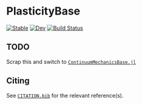 # PlasticityBase

[![Stable](https://img.shields.io/badge/docs-stable-blue.svg)](https://jmanthony3.github.io/PlasticityBase.jl/stable/)
[![Dev](https://img.shields.io/badge/docs-dev-blue.svg)](https://jmanthony3.github.io/PlasticityBase.jl/dev/)
[![Build Status](https://github.com/jmanthony3/PlasticityBase.jl/actions/workflows/CI.yml/badge.svg?branch=main)](https://github.com/jmanthony3/PlasticityBase.jl/actions/workflows/CI.yml?query=branch%3Amain)

## TODO
Scrap this and switch to [`ContinuumMechanicsBase.jl`](https://github.com/TRACER-LULab/ContinuumMechanicsBase.jl)

## Citing

See [`CITATION.bib`](CITATION.bib) for the relevant reference(s).
